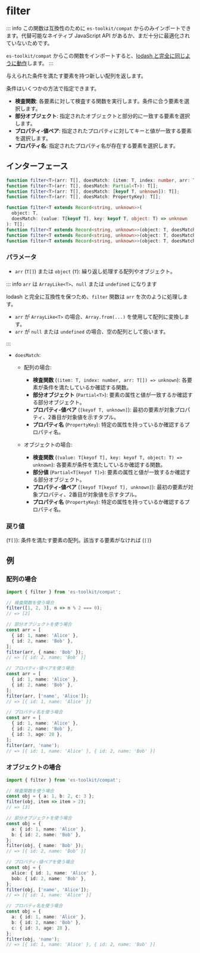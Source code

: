 # filter

::: info
この関数は互換性のために `es-toolkit/compat` からのみインポートできます。代替可能なネイティブ JavaScript API があるか、まだ十分に最適化されていないためです。

`es-toolkit/compat` からこの関数をインポートすると、[lodash と完全に同じように動作](../../../compatibility.md)します。
:::

与えられた条件を満たす要素を持つ新しい配列を返します。

条件はいくつかの方法で指定できます。

- **検査関数**: 各要素に対して検査する関数を実行します。条件に合う要素を選択します。
- **部分オブジェクト**: 指定されたオブジェクトと部分的に一致する要素を選択します。
- **プロパティ-値ペア**: 指定されたプロパティに対してキーと値が一致する要素を選択します。
- **プロパティ名**: 指定されたプロパティ名が存在する要素を選択します。

## インターフェース

```typescript
function filter<T>(arr: T[], doesMatch: (item: T, index: number, arr: T[]) => unknown): T[];
function filter<T>(arr: T[], doesMatch: Partial<T>): T[];
function filter<T>(arr: T[], doesMatch: [keyof T, unknown]): T[];
function filter<T>(arr: T[], doesMatch: PropertyKey): T[];

function filter<T extends Record<string, unknown>>(
  object: T,
  doesMatch: (value: T[keyof T], key: keyof T, object: T) => unknown
): T[];
function filter<T extends Record<string, unknown>>(object: T, doesMatch: Partial<T[keyof T]>): T[];
function filter<T extends Record<string, unknown>>(object: T, doesMatch: [keyof T[keyof T], unknown]): T[];
function filter<T extends Record<string, unknown>>(object: T, doesMatch: PropertyKey): T[];
```

### パラメータ

- `arr` (`T[]`) または `object` (`T`): 繰り返し処理する配列やオブジェクト。

::: info `arr` は `ArrayLike<T>`、`null` または `undefined` になります

lodash と完全に互換性を保つため、`filter` 関数は `arr` を次のように処理します。

- `arr` が `ArrayLike<T>` の場合、`Array.from(...)` を使用して配列に変換します。
- `arr` が `null` または `undefined` の場合、空の配列として扱います。

:::

- `doesMatch`:

  - 配列の場合:

    - **検査関数** (`(item: T, index: number, arr: T[]) => unknown`): 各要素が条件を満たしているか確認する関数。
    - **部分オブジェクト** (`Partial<T>`): 要素の属性と値が一致するか確認する部分オブジェクト。
    - **プロパティ-値ペア** (`[keyof T, unknown]`): 最初の要素が対象プロパティ、2番目が対象値を示すタプル。
    - **プロパティ名** (`PropertyKey`): 特定の属性を持っているか確認するプロパティ名。

  - オブジェクトの場合:

    - **検査関数** (`(value: T[keyof T], key: keyof T, object: T) => unknown`): 各要素が条件を満たしているか確認する関数。
    - **部分値** (`Partial<T[keyof T]>`): 要素の属性と値が一致するか確認する部分オブジェクト。
    - **プロパティ-値ペア** (`[keyof T[keyof T], unknown]`): 最初の要素が対象プロパティ、2番目が対象値を示すタプル。
    - **プロパティ名** (`PropertyKey`): 特定の属性を持っているか確認するプロパティ名。

### 戻り値

(`T[]`): 条件を満たす要素の配列。該当する要素がなければ (`[]`)

## 例

### 配列の場合

```typescript
import { filter } from 'es-toolkit/compat';

// 検査関数を使う場合
filter([1, 2, 3], n => n % 2 === 0);
// => [2]

// 部分オブジェクトを使う場合
const arr = [
  { id: 1, name: 'Alice' },
  { id: 2, name: 'Bob' },
];
filter(arr, { name: 'Bob' });
// => [{ id: 2, name: 'Bob' }]

// プロパティ-値ペアを使う場合
const arr = [
  { id: 1, name: 'Alice' },
  { id: 2, name: 'Bob' },
];
filter(arr, ['name', 'Alice']);
// => [{ id: 1, name: 'Alice' }]

// プロパティ名を使う場合
const arr = [
  { id: 1, name: 'Alice' },
  { id: 2, name: 'Bob' },
  { id: 3, age: 28 },
];
filter(arr, 'name');
// => [{ id: 1, name: 'Alice' }, { id: 2, name: 'Bob' }]
```

### オブジェクトの場合

```typescript
import { filter } from 'es-toolkit/compat';

// 検査関数を使う場合
const obj = { a: 1, b: 2, c: 3 };
filter(obj, item => item > 2);
// => [3]

// 部分オブジェクトを使う場合
const obj = {
  a: { id: 1, name: 'Alice' },
  b: { id: 2, name: 'Bob' },
};
filter(obj, { name: 'Bob' });
// => [{ id: 2, name: 'Bob' }]

// プロパティ-値ペアを使う場合
const obj = {
  alice: { id: 1, name: 'Alice' },
  bob: { id: 2, name: 'Bob' },
};
filter(obj, ['name', 'Alice']);
// => [{ id: 1, name: 'Alice' }]

// プロパティ名を使う場合
const obj = {
  a: { id: 1, name: 'Alice' },
  b: { id: 2, name: 'Bob' },
  c: { id: 3, age: 28 },
};
filter(obj, 'name');
// => [{ id: 1, name: 'Alice' }, { id: 2, name: 'Bob' }]
```
